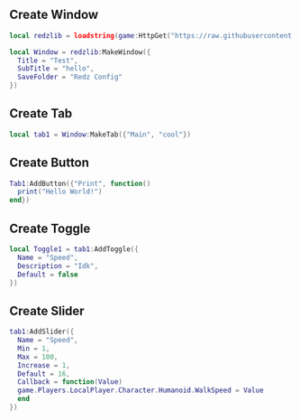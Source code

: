 ## Create Window
```lua
local redzlib = loadstring(game:HttpGet("https://raw.githubusercontent.com/rainhitgrassed/shadowlib/refs/heads/main/lib?token=GHSAT0AAAAAACXFZ6G62GRA4OUCNVSWV4EUZXOBV4Q"))()

local Window = redzlib:MakeWindow({
  Title = "Test",
  SubTitle = "hello",
  SaveFolder = "Redz Config"
})
```

## Create Tab
```lua
local tab1 = Window:MakeTab({"Main", "cool"})
```

## Create Button
```lua
Tab1:AddButton({"Print", function()
  print("Hello World!")
end})
```

## Create Toggle
```lua
local Toggle1 = tab1:AddToggle({
  Name = "Speed",
  Description = "Idk",
  Default = false
})
```

## Create Slider
```lua
tab1:AddSlider({
  Name = "Speed",
  Min = 1,
  Max = 100,
  Increase = 1,
  Default = 16,
  Callback = function(Value)
  game.Players.LocalPlayer.Character.Humanoid.WalkSpeed = Value
  end
})
```
